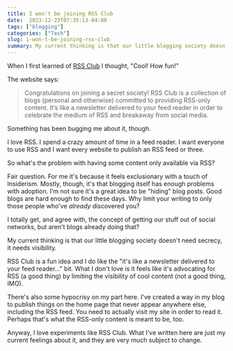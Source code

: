 ```yaml
---
title: I won't be joining RSS Club
date:  2023-12-23T07:35:13-04:00
tags: ["blogging"]
categories: ["Tech"]
slug: i-won-t-be-joining-rss-club
summary: My current thinking is that our little blogging society doesn't need secrecy, it needs visibility.
---
```



When I first learned of [RSS Club](https://daverupert.com/rss-club/) I thought, "Cool! How fun!"

The  website says:

> Congratulations on joining a secret society! RSS Club is a collection of blogs (personal and otherwise) committed to providing RSS-only content. It’s like a newsletter delivered to your feed reader in order to celebrate the medium of RSS and breakaway from social media.

Something has been bugging me about it, though.

I love RSS. I spend a crazy amount of time in a feed reader. I want everyone to use RSS and I want every website to publish an RSS feed or three.

So what's the problem with having some content only available via RSS?

Fair question. For me it's because it feels exclusionary with a touch of Insiderism. Mostly, though, it's that blogging itself has enough problems with adoption. I'm not sure it's a great idea to be "hiding" blog posts. Good blogs are hard enough to find these days. Why limit your writing to only those people who've *already* discovered you?

I totally get, and agree with, the concept of getting our stuff out of social networks, but aren't blogs already doing that?

My current thinking is that our little blogging society doesn't need secrecy, it needs visibility.

RSS Club is a fun idea and I do like the "it's like a newsletter delivered to your feed reader..." bit. What I don't love is it feels like it's advocating for RSS (a good thing) by limiting the visibility of cool content (not a good thing, IMO).

There's also some hypocrisy on my part here. I've created a way in my blog to publish things on the home page that never appear anywhere else, including the RSS feed. You need to actually visit my site in order to read it. Perhaps that's what the RSS-only content is meant to be, too.

Anyway, I love experiments like RSS Club. What I've written here are just my current feelings about it, and they are very much subject to change.
